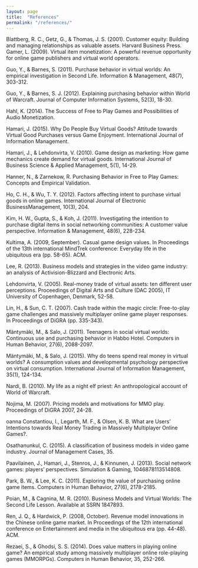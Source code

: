 ```yaml
---
layout: page
title:  "References"
permalink: "/references/"
---
```

Blattberg, R. C., Getz, G., & Thomas, J. S. (2001). Customer equity: Building and managing relationships as valuable assets. Harvard Business Press.
Gamer, L. (2009). Virtual item monetization: A powerful revenue opportunity for online game publishers and virtual world operators.

Guo, Y., & Barnes, S. (2011). Purchase behavior in virtual worlds: An empirical investigation in Second Life. Information & Management, 48(7), 303-312.

Guo, Y., & Barnes, S. J. (2012). Explaining purchasing behavior within World of Warcraft. Journal of Computer Information Systems, 52(3), 18-30.

Hahl, K. (2014). The Success of Free to Play Games and Possibilities of Audio Monetization. 

Hamari, J. (2015). Why Do People Buy Virtual Goods? Attitude towards Virtual Good Purchases versus Game Enjoyment. International Journal of Information 
Management.

Hamari, J., & Lehdonvirta, V. (2010). Game design as marketing: How game mechanics create demand for virtual goods. International Journal of Business Science & Applied Management, 5(1), 14-29.

Hanner, N., & Zarnekow, R. Purchasing Behavior in Free to Play Games: Concepts and Empirical Validation.

Ho, C. H., & Wu, T. Y. (2012). Factors affecting intent to purchase virtual goods in online games. International Journal of Electronic BusinessManagement, 10(3), 204.

Kim, H. W., Gupta, S., & Koh, J. (2011). Investigating the intention to purchase digital items in social networking communities: A customer value perspective. Information & Management, 48(6), 228-234.

Kultima, A. (2009, September). Casual game design values. In Proceedings of the 13th international MindTrek conference: Everyday life in the ubiquitous era (pp. 58-65). ACM.

Lee, R. (2013). Business models and strategies in the video game industry: an analysis of Activision-Blizzard and Electronic Arts.

Lehdonvirta, V. (2005). Real-money trade of virtual assets: ten different user perceptions. Proceedings of Digital Arts and Culture (DAC 2005), IT University of Copenhagen, Denmark, 52-58.

Lin, H., & Sun, C. T. (2007). Cash trade within the magic circle: Free-to-play game challenges and massively multiplayer online game player responses. In Proceedings of DiGRA (pp. 335-343).

Mäntymäki, M., & Salo, J. (2011). Teenagers in social virtual worlds: Continuous use and purchasing behavior in Habbo Hotel. Computers in Human Behavior, 27(6), 2088-2097.

Mäntymäki, M., & Salo, J. (2015). Why do teens spend real money in virtual worlds? A consumption values and developmental psychology perspective on virtual consumption. International Journal of Information Management, 35(1), 124-134.

Nardi, B. (2010). My life as a night elf priest: An anthropological account of World of Warcraft.

Nojima, M. (2007). Pricing models and motivations for MMO play. Proceedings of DiGRA 2007, 24-28.

oanna Constantiou, I., Legarth, M. F., & Olsen, K. B. What are Users’ Intentions towards Real Money Trading in Massively Multiplayer Online Games?.

Osathanunkul, C. (2015). A classification of business models in video game industry. Journal of Management Cases, 35.

Paavilainen, J., Hamari, J., Stenros, J., & Kinnunen, J. (2013). Social network games: players’ perspectives. Simulation & Gaming, 1046878113514808.

Park, B. W., & Lee, K. C. (2011). Exploring the value of purchasing online game items. Computers in Human Behavior, 27(6), 2178-2185.

Poian, M., & Cagnina, M. R. (2010). Business Models and Virtual Worlds: The Second Life Lesson. Available at SSRN 1847893.

Ren, J. Q., & Hardwick, P. (2008, October). Revenue model innovations in the Chinese online game market. In Proceedings of the 12th international conference on Entertainment and media in the ubiquitous era (pp. 44-48). ACM.

Rezaei, S., & Ghodsi, S. S. (2014). Does value matters in playing online game? An empirical study among massively multiplayer online role-playing games (MMORPGs). Computers in Human Behavior, 35, 252-266.
